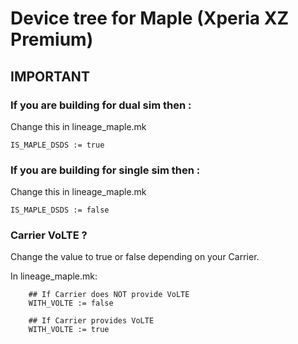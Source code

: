 # Device tree for Maple (Xperia XZ Premium)

## IMPORTANT
### If you are building for dual sim then :
Change this in lineage_maple.mk
```
IS_MAPLE_DSDS := true
```

### If you are building for single sim then :
Change this in lineage_maple.mk
```
IS_MAPLE_DSDS := false
```

### Carrier VoLTE ?
Change the value to true or false depending on your Carrier.

In lineage_maple.mk:
```
    ## If Carrier does NOT provide VoLTE
    WITH_VOLTE := false
```
```
    ## If Carrier provides VoLTE
    WITH_VOLTE := true
```
